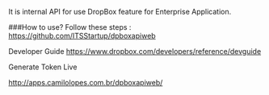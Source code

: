 It is internal API for use DropBox feature for Enterprise Application. 

###How to use?
Follow these steps : https://github.com/ITSStartup/dpboxapiweb

Developer Guide
https://www.dropbox.com/developers/reference/devguide

Generate Token Live

http://apps.camilolopes.com.br/dpboxapiweb/
